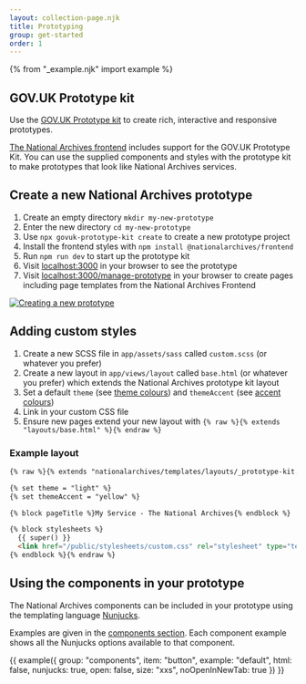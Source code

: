 ```yaml
---
layout: collection-page.njk
title: Prototyping
group: get-started
order: 1
---
```


{% from "_example.njk" import example %}

## GOV.UK Prototype kit

Use the [GOV.UK Prototype kit](https://prototype-kit.service.gov.uk/docs/) to create rich, interactive and responsive prototypes.

[The National Archives frontend](https://github.com/nationalarchives/tna-frontend) includes support for the GOV.UK Prototype Kit. You can use the supplied components and styles with the prototype kit to make prototypes that look like National Archives services.

## Create a new National Archives prototype

1. Create an empty directory `mkdir my-new-prototype`
1. Enter the new directory `cd my-new-prototype`
1. Use `npx govuk-prototype-kit create` to create a new prototype project
1. Install the frontend styles with `npm install @nationalarchives/frontend`
1. Run `npm run dev` to start up the prototype kit
1. Visit [localhost:3000](http://localhost:3000) in your browser to see the prototype
1. Visit [localhost:3000/manage-prototype](http://localhost:3000/manage-prototype) in your browser to create pages including page templates from the National Archives Frontend

[![Creating a new prototype](https://asciinema.org/a/618385.svg)](https://asciinema.org/a/618385)

## Adding custom styles

1. Create a new SCSS file in `app/assets/sass` called `custom.scss` (or whatever you prefer)
1. Create a new layout in `app/views/layout` called `base.html` (or whatever you prefer) which extends the National Archives prototype kit layout
1. Set a default `theme` (see [theme colours](/design-system/styles/colours/#theme-colours)) and `themeAccent` (see [accent colours](/design-system/styles/colours/#accent-colours))
1. Link in your custom CSS file
1. Ensure new pages extend your new layout with `{% raw %}{% extends "layouts/base.html" %}{% endraw %}`

### Example layout

```html
{% raw %}{% extends "nationalarchives/templates/layouts/_prototype-kit.njk" %}

{% set theme = "light" %}
{% set themeAccent = "yellow" %}

{% block pageTitle %}My Service - The National Archives{% endblock %}

{% block stylesheets %}
  {{ super() }}
  <link href="/public/stylesheets/custom.css" rel="stylesheet" type="text/css" />
{% endblock %}{% endraw %}
```

## Using the components in your prototype

The National Archives components can be included in your prototype using the templating language [Nunjucks](https://mozilla.github.io/nunjucks/).

Examples are given in the [components section](/design-system/components/). Each component example shows all the Nunjucks options available to that component.

{{ example({ group: "components", item: "button", example: "default", html: false, nunjucks: true, open: false, size: "xxs", noOpenInNewTab: true }) }}
